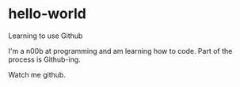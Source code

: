 # hello-world
Learning to use Github

I'm a n00b at programming and am learning how to code.  Part of the process is Github-ing.

Watch me github.
